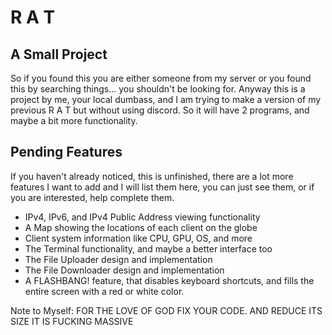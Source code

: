 # R A T

## A Small Project

So if you found this you are either someone from my server or you found this by searching things... you shouldn't be looking for. Anyway this is a project by me, your local dumbass, and I am trying to make a version of my previous R A T but without using discord. So it will have 2 programs, and maybe a bit more functionality.

## Pending Features

If you haven't already noticed, this is unfinished, there are a lot more features I want to add and I will list them here, you can just see them, or if you are interested, help complete them.

- IPv4, IPv6, and IPv4 Public Address viewing functionality
- A Map showing the locations of each client on the globe
- Client system information like CPU, GPU, OS, and more
- The Terminal functionality, and maybe a better interface too
- The File Uploader design and implementation
- The File Downloader design and implementation
- A FLASHBANG! feature, that disables keyboard shortcuts, and fills the entire screen with a red or white color.

Note to Myself: FOR THE LOVE OF GOD FIX YOUR CODE. AND REDUCE ITS SIZE IT IS FUCKING MASSIVE
